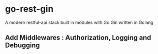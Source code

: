 # go-rest-gin

A modern restful-api stack built in modules with Go Gin written in Golang

## Add Middlewares : Authorization, Logging and Debugging
